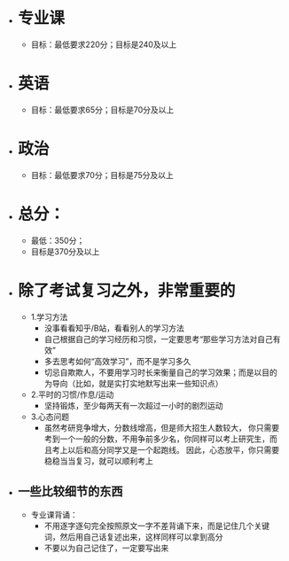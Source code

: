 - # 专业课
	- 目标：最低要求220分；目标是240及以上
- # 英语
	- 目标：最低要求65分；目标是70分及以上
- # 政治
	- 目标：最低要求70分；目标是75分及以上
- # 总分：
	- 最低：350分；
	- 目标是370分及以上
- # 除了考试复习之外，非常重要的
	- 1.学习方法
		- 没事看看知乎/B站，看看别人的学习方法
		- 自己根据自己的学习经历和习惯，一定要思考“那些学习方法对自己有效”
		- 多去思考如何“高效学习”，而不是学习多久
		- 切忌自欺欺人，不要用学习时长来衡量自己的学习效果；而是以目的为导向（比如，就是实打实地默写出来一些知识点）
	- 2.平时的习惯/作息/运动
		- 坚持锻炼，至少每两天有一次超过一小时的剧烈运动
	- 3.心态问题
		- 虽然考研竞争增大，分数线增高，但是师大招生人数较大， 你只需要考到一个一般的分数，不用争前多少名，你同样可以考上研究生，而且考上以后和高分同学又是一个起跑线。 因此，心态放平，你只需要稳稳当当复习，就可以顺利考上
- ## 一些比较细节的东西
	- 专业课背诵： 
		- 不用逐字逐句完全按照原文一字不差背诵下来，而是记住几个关键词，然后用自己话复述出来，这样同样可以拿到高分
		- 不要以为自己记住了，一定要写出来